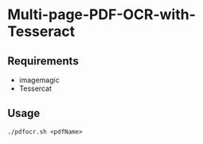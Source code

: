 # Multi-page-PDF-OCR-with-Tesseract
## Requirements
- imagemagic
- Tessercat

## Usage
```
./pdfocr.sh <pdfName>
